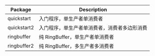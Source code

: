 | Package    | Description                                     |
| ---------- | ----------------------------------------------- |
| quickstart | 入门程序，单生产者单消费者 |
| quickstart2 | 入门程序，单生产者单消费者，消费者多边形消费 |
| ringbuffer | 纯 RingBuffer，单生产者单消费者 |
| ringbuffer2 | 纯 RingBuffer，多生产者多消费者 |
